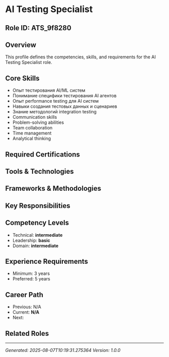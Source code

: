 # AI Testing Specialist

## Role ID: ATS_9f8280

## Overview
This profile defines the competencies, skills, and requirements for the AI Testing Specialist role.

## Core Skills
- Опыт тестирования AI/ML систем
- Понимание специфики тестирования AI агентов
- Опыт performance testing для AI систем
- Навыки создания тестовых данных и сценариев
- Знание методологий integration testing
- Communication skills
- Problem-solving abilities
- Team collaboration
- Time management
- Analytical thinking

## Required Certifications


## Tools & Technologies


## Frameworks & Methodologies


## Key Responsibilities


## Competency Levels
- Technical: **intermediate**
- Leadership: **basic**
- Domain: **intermediate**

## Experience Requirements
- Minimum: 3 years
- Preferred: 5 years

## Career Path
- Previous: N/A
- Current: **N/A**
- Next: 

## Related Roles


---
*Generated: 2025-08-07T10:19:31.275364*
*Version: 1.0.0*
